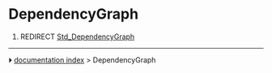 # DependencyGraph
1.  REDIRECT [Std_DependencyGraph](Std_DependencyGraph.md)



---
⏵ [documentation index](../README.md) > DependencyGraph
